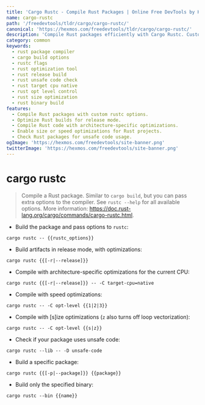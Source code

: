 ```yaml
---
title: 'Cargo Rustc - Compile Rust Packages | Online Free DevTools by Hexmos'
name: cargo-rustc
path: '/freedevtools/tldr/cargo/cargo-rustc/'
canonical: 'https://hexmos.com/freedevtools/tldr/cargo/cargo-rustc/'
description: 'Compile Rust packages efficiently with Cargo Rustc. Customize build options and optimize for size or speed. Free online tool, no registration required.'
category: common
keywords:
  - rust package compiler
  - cargo build options
  - rustc flags
  - rust optimization tool
  - rust release build
  - rust unsafe code check
  - rust target cpu native
  - rust opt level control
  - rust size optimization
  - rust binary build
features:
  - Compile Rust packages with custom rustc options.
  - Optimize Rust builds for release mode.
  - Compile Rust code with architecture-specific optimizations.
  - Enable size or speed optimizations for Rust projects.
  - Check Rust packages for unsafe code usage.
ogImage: 'https://hexmos.com/freedevtools/site-banner.png'
twitterImage: 'https://hexmos.com/freedevtools/site-banner.png'
---
```


# cargo rustc

> Compile a Rust package. Similar to `cargo build`, but you can pass extra options to the compiler.
> See `rustc --help` for all available options.
> More information: <https://doc.rust-lang.org/cargo/commands/cargo-rustc.html>.

- Build the package and pass options to `rustc`:

`cargo rustc -- {{rustc_options}}`

- Build artifacts in release mode, with optimizations:

`cargo rustc {{[-r|--release]}}`

- Compile with architecture-specific optimizations for the current CPU:

`cargo rustc {{[-r|--release]}} -- -C target-cpu=native`

- Compile with speed optimizations:

`cargo rustc -- -C opt-level {{1|2|3}}`

- Compile with [s]ize optimizations (`z` also turns off loop vectorization):

`cargo rustc -- -C opt-level {{s|z}}`

- Check if your package uses unsafe code:

`cargo rustc --lib -- -D unsafe-code`

- Build a specific package:

`cargo rustc {{[-p|--package]}} {{package}}`

- Build only the specified binary:

`cargo rustc --bin {{name}}`

